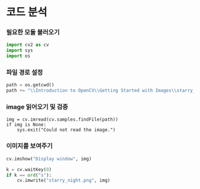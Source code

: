 # 코드 분석

### 필요한 모듈 불러오기

```python
import cv2 as cv
import sys
import os
```

### 파일 경로 설정

```py
path = os.getcwd()
path += "\\Introduction to OpenCV\\Getting Started with Images\\starry_night.jpg"
```

### image 읽어오기 및 검증

```
img = cv.imread(cv.samples.findFile(path))
if img is None:
    sys.exit("Could not read the image.")
```

### 이미지를 보여주기

```py
cv.imshow("Display window", img)

k = cv.waitKey(0)
if k == ord("s"):
    cv.imwrite("starry_night.png", img)
```